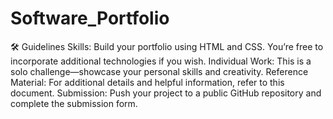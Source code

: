 # Software_Portfolio
🛠️ Guidelines
Skills: Build your portfolio using HTML and CSS. You’re free to incorporate additional technologies if you wish.
Individual Work: This is a solo challenge—showcase your personal skills and creativity.
Reference Material: For additional details and helpful information, refer to this document.
Submission: Push your project to a public GitHub repository and complete the submission form.

